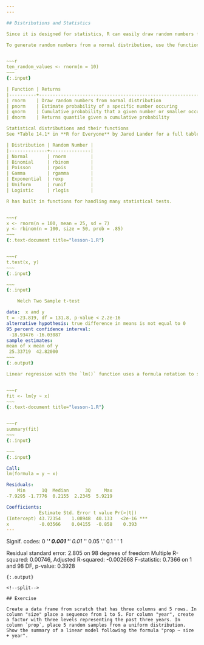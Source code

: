 ```yaml
---
---

## Distributions and Statistics

Since it is designed for statistics, R can easily draw random numbers from statistical distributions and calculate distribution values. 

To generate random numbers from a normal distribution, use the function `rnorm()`


~~~r
ten_random_values <- rnorm(n = 10)
~~~
{:.input}

| Function | Returns                                                      | Notes                     |
|----------+--------------------------------------------------------------+---------------------------|
| rnorm    | Draw random numbers from normal distribution                 | Specify `n`, `mean`, `sd` |
| pnorm    | Estimate probability of a specific number occuring           |                           |
| qnorm    | Cumulative probability that a given number or smaller occurs | left-tailed by default    |
| dnorm    | Returns quantile given a cumulative probability              | opposite of pnorm         |

Statistical distributions and their functions
See *Table 14.1* in **R for Everyone** by Jared Lander for a full table

| Distribution | Random Number |
|--------------+---------------|
| Normal       | rnorm         |
| Binomial     | rbinom        |
| Poisson      | rpois         |
| Gamma        | rgamma        |
| Exponential  | rexp          |
| Uniform      | runif         |
| Logistic     | rlogis        |

R has built in functions for handling many statistical tests. 


~~~r
x <- rnorm(n = 100, mean = 25, sd = 7)
y <- rbinom(n = 100, size = 50, prob = .85)
~~~
{:.text-document title="lesson-1.R"}


~~~r
t.test(x, y)
~~~
{:.input}

~~~
{:.input}

	Welch Two Sample t-test

data:  x and y
t = -23.819, df = 131.8, p-value < 2.2e-16
alternative hypothesis: true difference in means is not equal to 0
95 percent confidence interval:
 -18.93476 -16.03087
sample estimates:
mean of x mean of y 
 25.33719  42.82000 
~~~
{:.output}

Linear regression with the `lm()` function uses a formula notation to specify relationships between variables (e.g. `y ~ x`).


~~~r
fit <- lm(y ~ x)
~~~
{:.text-document title="lesson-1.R"}


~~~r
summary(fit)
~~~
{:.input}

~~~
{:.input}

Call:
lm(formula = y ~ x)

Residuals:
    Min      1Q  Median      3Q     Max 
-7.9295 -1.7776  0.2155  2.2345  5.9219 

Coefficients:
            Estimate Std. Error t value Pr(>|t|)    
(Intercept) 43.72354    1.08948  40.133   <2e-16 ***
x           -0.03566    0.04155  -0.858    0.393    
---
```

Signif. codes:  0 '***' 0.001 '**' 0.01 '*' 0.05 '.' 0.1 ' ' 1

Residual standard error: 2.805 on 98 degrees of freedom
Multiple R-squared:  0.00746,	Adjusted R-squared:  -0.002668 
F-statistic: 0.7366 on 1 and 98 DF,  p-value: 0.3928
~~~
{:.output}

<!--split-->

## Exercise

Create a data frame from scratch that has three columns and 5 rows. In column "size" place a sequence from 1 to 5. For column "year", create a factor with three levels representing the past three years. In column `prop`, place 5 random samples from a uniform distribution. Show the summary of a linear model following the formula "prop ~ size + year".
